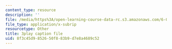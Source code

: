 ```yaml
---
content_type: resource
description: ''
file: /media/https%3A/open-learning-course-data-rc.s3.amazonaws.com/6-006-introduction-to-algorithms-fall-2011/8f3c45d9852650f883b9d7e8a4689c52_5JxShDZ_ylo.vtt
file_type: application/x-subrip
resourcetype: Other
title: 3play caption file
uid: 8f3c45d9-8526-50f8-83b9-d7e8a4689c52
---
```


